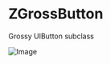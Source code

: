 ZGrossButton
============

Grossy UIButton subclass

![Image](https://raw.github.com/kyoshikawa/ZGrossButton/blob/master/Images/screenshot_01.png)
